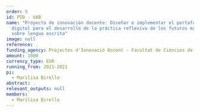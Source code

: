 ```yaml
---
order: 5
id: PID - UAB
name: "Proyecto de innovación docente: Diseñar e implementar el portafolio
  digital para el desarrollo de la práctica reflexiva de los futuros maestros
  sobre lengua escrita"
image: null
reference: .
funding_agency: Projectes d'Innovació Docent - Facultat de Ciències de l'Educació, UAB
amount: 1800
currency_type: EUR
running_from: 2021-2021
pi:
  - Marilisa Birello
abstract: .
relevant_outputs: null
members:
  - Marilisa Birello
---
```

